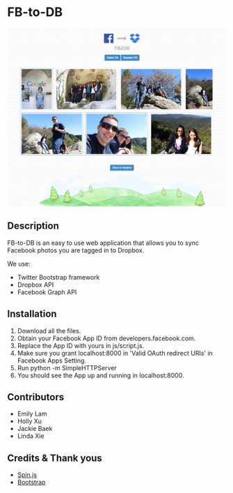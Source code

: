 FB-to-DB
========

![Example of FB2DB](/img/fb2dbexample.jpg)

## Description
FB-to-DB is an easy to use web application that allows you to sync Facebook photos you are tagged in to Dropbox.  

We use:
* Twitter Bootstrap framework
* Dropbox API 
* Facebook Graph API  

## Installation
1. Download all the files. 
2. Obtain your Facebook App ID from developers.facebook.com.
3. Replace the App ID with yours in js/script.js.  
4. Make sure you grant localhost:8000 in 'Valid OAuth redirect URIs' in Facebook Apps Setting.
5. Run python -m SimpleHTTPServer
6. You should see the App up and running in localhost:8000.

## Contributors
* Emily Lam
* Holly Xu
* Jackie Baek
* Linda Xie

## Credits & Thank yous
* [Spin.js](http://fgnass.github.io/spin.js/)
* [Bootstrap](http://getbootstrap.com/)
